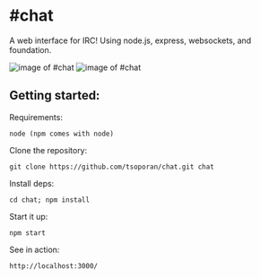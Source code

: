  #chat
======

A web interface for IRC! Using node.js, express, websockets, and foundation.


![image of #chat](http://imgur.com/zVqHKYX.png)
![image of #chat](http://imgur.com/ihqUNCd.png)

Getting started:
----------------

Requirements:

```
node (npm comes with node)
```

Clone the repository:
```
git clone https://github.com/tsoporan/chat.git chat
```

Install deps:
```
cd chat; npm install
```

Start it up:
```
npm start
```

See in action:
``` 
http://localhost:3000/
```
